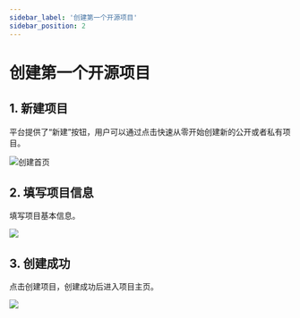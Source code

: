 ```yaml
---
sidebar_label: '创建第一个开源项目'      
sidebar_position: 2     
---
```


# 创建第一个开源项目

## 1. 新建项目

平台提供了“新建”按钮，用户可以通过点击快速从零开始创建新的公开或者私有项目。

![创建首页](/img/quickstart/create_homepage.png)

## 2. 填写项目信息

填写项目基本信息。

![](/img/quickstart/create_info.png)

## 3. 创建成功

点击创建项目，创建成功后进入项目主页。

![](/img/quickstart/create_success.png)
